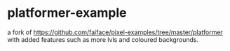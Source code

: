 # platformer-example
a fork of https://github.com/faiface/pixel-examples/tree/master/platformer
with added features such as more lvls and coloured backgrounds.
